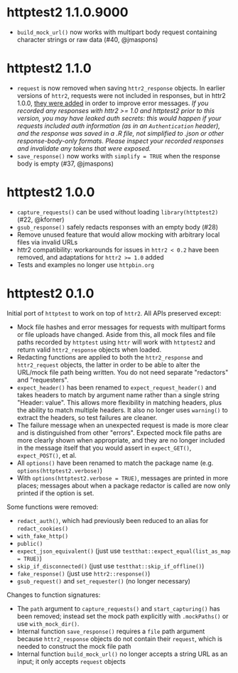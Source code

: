 # httptest2 1.1.0.9000

* `build_mock_url()` now works with multipart body request containing character strings or raw data (#40, @jmaspons)

# httptest2 1.1.0

* `request` is now removed when saving `httr2_response` objects. In earlier versions of `httr2`, requests were not included in responses, but in httr2 1.0.0, [they were added](https://github.com/r-lib/httr2/pull/359) in order to improve error messages. *If you recorded any responses with httr2 >= 1.0 and httptest2 prior to this version, you may have leaked auth secrets: this would happen if your requests included auth information (as in an `Authentication` header), and the response was saved in a .R file, not simplified to .json or other response-body-only formats. Please inspect your recorded responses and invalidate any tokens that were exposed.*
* `save_response()` now works with `simplify = TRUE` when the response body is empty (#37, @jmaspons)

# httptest2 1.0.0

* `capture_requests()` can be used without loading `library(httptest2)` (#22, @kforner)
* `gsub_response()` safely redacts responses with an empty body (#28)
* Remove unused feature that would allow mocking with arbitrary local files via invalid URLs
* httr2 compatibility: workarounds for issues in `httr2 < 0.2` have been removed, and adaptations for `httr2 >= 1.0` added
* Tests and examples no longer use `httpbin.org`

# httptest2 0.1.0

Initial port of `httptest` to work on top of `httr2`. All APIs preserved except:

* Mock file hashes and error messages for requests with multipart forms or file uploads have changed. Aside from this, all mock files and file paths recorded by `httptest` using `httr` will work with `httptest2` and return valid `httr2_response` objects when loaded.
* Redacting functions are applied to both the `httr2_response` and `httr2_request` objects, the latter in order to be able to alter the URL/mock file path being written. You do not need separate "redactors" and "requesters".
* `expect_header()` has been renamed to `expect_request_header()` and takes headers to match by argument name rather than a single string "Header: value". This allows more flexibility in matching headers, plus the ability to match multiple headers. It also no longer uses `warning()` to extract the headers, so test failures are cleaner.
* The failure message when an unexpected request is made is more clear and is distinguished from other "errors". Expected mock file paths are more clearly shown when appropriate, and they are no longer included in the message itself that you would assert in `expect_GET()`, `expect_POST()`, et al.
* All `options()` have been renamed to match the package name (e.g. `options(httptest2.verbose)`)
* With `options(httptest2.verbose = TRUE)`, messages are printed in more places; messages about when a package redactor is called are now only printed if the option is set.

Some functions were removed:

* `redact_auth()`, which had previously been reduced to an alias for `redact_cookies()`
* `with_fake_http()`
* `public()`
* `expect_json_equivalent()` (just use `testthat::expect_equal(list_as_map = TRUE)`)
* `skip_if_disconnected()` (just use `testthat::skip_if_offline()`)
* `fake_response()` (just use `httr2::response()`)
* `gsub_request()` and `set_requester()` (no longer necessary)

Changes to function signatures:

* The `path` argument to `capture_requests()` and `start_capturing()` has been removed; instead set the mock path explicitly with `.mockPaths()` or use `with_mock_dir()`.
* Internal function `save_response()` requires a `file` path argument because `httr2_response` objects do not contain their `request`, which is needed to construct the mock file path
* Internal function `build_mock_url()` no longer accepts a string URL as an input; it only accepts `request` objects
